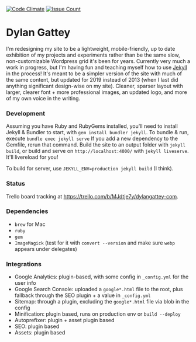 [![Code Climate](https://codeclimate.com/github/dgattey/dg/badges/gpa.svg?style=flat)](https://codeclimate.com/github/dgattey/dg) [![Issue Count](https://codeclimate.com/github/dgattey/dg/badges/issue_count.svg?style=flat)](https://codeclimate.com/github/dgattey/dg)

# Dylan Gattey
I'm redesigning my site to be a lightweight, mobile-friendly, up to date exhibition of my projects and experiments rather than be the same slow, non-customizable Wordpress grid it's been for years. Currently very much a work in progress, but I'm having fun and teaching myself how to use [Jekyll](https://jekyllrb.com/) in the process! It's meant to be a simpler version of the site with much of the same content, but updated for 2019 instead of 2013 (when I last did anything significant design-wise on my site). Cleaner, sparser layout with larger, clearer font + more professional images, an updated logo, and more of my own voice in the writing.

### Development
Assuming you have Ruby and RubyGems installed, you'll need to install Jekyll & Bundler to start, with `gem install bundler jekyll`. To bundle & run, execute `bundle exec jekyll serve` If you add a new dependency to the Gemfile, rerun that command. Build the site to an output folder with `jekyll build`, or build and serve on `http://localhost:4000/` with `jekyll liveserve`. It'll livereload for you!

To build for server, use `JEKYLL_ENV=production jekyll build` (I think).

### Status
Trello board tracking at https://trello.com/b/MJdtje7y/dylangattey-com.

### Dependencies
- `brew` for Mac
- `ruby`
- `gem`
- `ImageMagick` (test for it with `convert --version` and make sure `webp` appears under delegates)

### Integrations
- Google Analytics: plugin-based, with some config in `_config.yml` for the user info
- Google Search Console: uploaded a `google*.html` file to the root, plus fallback through the SEO plugin + a value in `_config.yml`
- Sitemap: through a plugin, excluding the `google*.html` file via blob in the config
- Minification: plugin based, runs on production env or `build --deploy`
- Autoprefixer: plugin + asset plugin based
- SEO: plugin based
- Assets: plugin based

